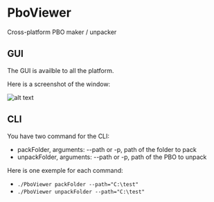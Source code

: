 # PboViewer
Cross-platform PBO maker / unpacker

## GUI
The GUI is availble to all the platform.

Here is a screenshot of the window: 

![alt text](https://i.ibb.co/ZH0rBCK/Pbo-Viewer-GUI-dzf-ZWJWQld.png)

## CLI
You have two command for the CLI:
- packFolder, arguments: --path or -p, path of the folder to pack
- unpackFolder, arguments: --path or -p, path of the PBO to unpack

Here is one exemple for each command:
- `./PboViewer packFolder --path="C:\test"`
- `./PboViewer unpackFolder --path="C:\test"`
